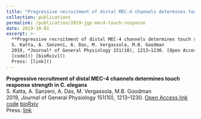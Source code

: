 ```yaml
---
title: "Progressive recruitment of distal MEC-4 channels determines touch response strength in C. elegans"
collection: publications
permalink: /publication/2019-jgp-mec4-touch-response
date: 2019-10-01
excerpt: >-
  **Progressive recruitment of distal MEC-4 channels determines touch response strength in C. elegans**  
  S. Katta, A. Sanzeni, A. Das, M. Vergassola, M.B. Goodman  
  2019, *Journal* of General Physiology 151(10), 1213–1230. [Open Access link](https://doi.org/10.1085/jgp.201912345)  
  [code]() [bioRxiv]()  
  Press: [link]()  
---
```


**Progressive recruitment of distal MEC-4 channels determines touch response strength in C. elegans**  
S. Katta, A. Sanzeni, A. Das, M. Vergassola, M.B. Goodman  
2019, *Journal* of General Physiology 151(10), 1213–1230. [Open Access link](https://doi.org/10.1085/jgp.201912345)  
[code]() [bioRxiv]()  
Press: [link]()  
